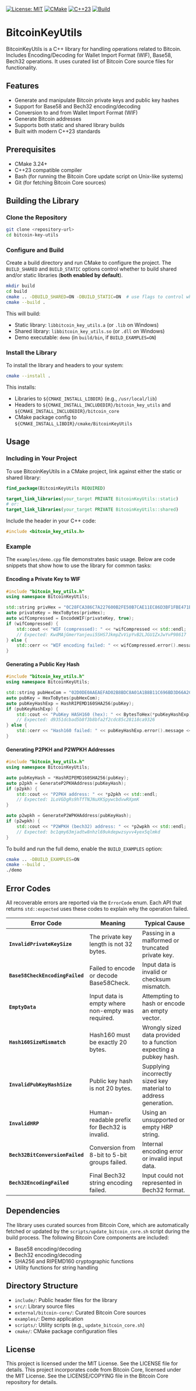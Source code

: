 [![License: MIT](https://img.shields.io/badge/License-MIT-yellow.svg)](https://opensource.org/licenses/MIT)
[![CMake](https://img.shields.io/badge/CMake-3.24+-blue.svg)](https://cmake.org/)
[![C++23](https://img.shields.io/badge/C++-23-blue?logo=cplusplus)](https://en.wikipedia.org/wiki/C%2B%2B23)
[![Build](https://github.com/xXLegionBinFrogXx/bitcoin-key-utils/actions/workflows/build.yml/badge.svg)](https://github.com/xXLegionBinFrogXx/bitcoin-key-utils/actions/workflows/build.yml)

# BitcoinKeyUtils

BitcoinKeyUtils is a C++ library for handling operations related to Bitcoin. Includes Encoding/Decoding for Wallet Import Format (WIF), Base58, Bech32 operations. It uses curated list of Bitcoin Core source files for functionality.

## Features

- Generate and manipulate Bitcoin private keys and public key hashes
- Support for Base58 and Bech32 encoding/decoding
- Conversion to and from Wallet Import Format (WIF)
- Generate Bitcoin addresses
- Supports both static and shared library builds
- Built with modern C++23 standards

## Prerequisites

- CMake 3.24+
- C++23 compatible compiler
- Bash (for running the Bitcoin Core update script on Unix-like systems)
- Git (for fetching Bitcoin Core sources)

## Building the Library

### Clone the Repository

```bash
git clone <repository-url>
cd bitcoin-key-utils
```

### Configure and Build

Create a build directory and run CMake to configure the project. The `BUILD_SHARED` and `BUILD_STATIC` options control whether to build shared and/or static libraries (**both enabled by default**).

```bash
mkdir build
cd build
cmake .. -DBUILD_SHARED=ON -DBUILD_STATIC=ON  # use flags to control which library type to built
cmake --build .
```

This will build:
- Static library: `libbitcoin_key_utils.a` (or `.lib` on Windows)
- Shared library: `libbitcoin_key_utils.so` (or `.dll` on Windows)
- Demo executable: `demo` (in `build/bin`, if `BUILD_EXAMPLES=ON`)

### Install the Library

To install the library and headers to your system:

```bash
cmake --install .
```

This installs:
- Libraries to `${CMAKE_INSTALL_LIBDIR}` (e.g., `/usr/local/lib`)
- Headers to `${CMAKE_INSTALL_INCLUDEDIR}/bitcoin_key_utils` and `${CMAKE_INSTALL_INCLUDEDIR}/bitcoin_core`
- CMake package config to `${CMAKE_INSTALL_LIBDIR}/cmake/BitcoinKeyUtils`

## Usage

### Including in Your Project

To use BitcoinKeyUtils in a CMake project, link against either the static or shared library:

```cmake
find_package(BitcoinKeyUtils REQUIRED)

target_link_libraries(your_target PRIVATE BitcoinKeyUtils::static)
# or:
target_link_libraries(your_target PRIVATE BitcoinKeyUtils::shared)
```

Include the header in your C++ code:

```cpp
#include <bitcoin_key_utils.h>
```

### Example

The `examples/demo.cpp` file demonstrates basic usage. Below are code snippets that show how to use the library for common tasks:

#### Encoding a Private Key to WIF

```cpp
#include "bitcoin_key_utils.h"
using namespace BitcoinKeyUtils;

std::string privHex = "0C28FCA386C7A227600B2FE50B7CAE11EC86D3BF1FBE471BE89827E19D72AA1D";
auto privateKey = HexToBytes(privHex);
auto wifCompressed = EncodeWIF(privateKey, true);
if (wifCompressed) {
    std::cout << "WIF (compressed): " << *wifCompressed << std::endl;
    // Expected: KwdMAjGmerYanjeui5SHS7JkmpZvVipYvB2LJGU1ZxJwYvP98617
} else {
    std::cerr << "WIF encoding failed: " << wifCompressed.error().message << std::endl;
}
```

#### Generating a Public Key Hash

```cpp
#include "bitcoin_key_utils.h"
using namespace BitcoinKeyUtils;

std::string pubHexCom = "02D0DE0AAEAEFAD02B8BDC8A01A1B8B11C696BD3D66A2C5F10780D95B7DF42645C";
auto pubKey = HexToBytes(pubHexCom);
auto pubKeyHashExp = HashRIPEMD160SHA256(pubKey);
if (pubKeyHashExp) {
    std::cout << "PubKey HASH160 (hex): " << BytesToHex(*pubKeyHashExp) << std::endl;
    // Expected: d9351dcbad5b8f3b8bfa2f2cdc85c28118ca9326
} else {
    std::cerr << "Hash160 failed: " << pubKeyHashExp.error().message << std::endl;
}
```

#### Generating P2PKH and P2WPKH Addresses

```cpp
#include "bitcoin_key_utils.h"
using namespace BitcoinKeyUtils;

auto pubKeyHash = *HashRIPEMD160SHA256(pubKey);
auto p2pkh = GenerateP2PKHAddress(pubKeyHash);
if (p2pkh) {
    std::cout << "P2PKH address: " << *p2pkh << std::endl;
    // Expected: 1LoVGDgRs9hTfTNJNuXKSpywcbdvwRXpmK
}

auto p2wpkh = GenerateP2WPKHAddress(pubKeyHash);
if (p2wpkh) {
    std::cout << "P2WPKH (bech32) address: " << *p2wpkh << std::endl;
    // Expected: bc1qmy63mjadtw8nhzl69ukdepwzsyvv4yex5qlmkd
}
```

To build and run the full demo, enable the `BUILD_EXAMPLES` option:

```bash
cmake .. -DBUILD_EXAMPLES=ON
cmake --build .
./demo
```


## Error Codes

All recoverable errors are reported via the `ErrorCode` enum. Each API that returns `std::expected` uses these codes to explain why the operation failed.

| Error Code                      | Meaning                                           | Typical Cause                                                      |
| ------------------------------- | ------------------------------------------------- | ------------------------------------------------------------------ |
| **`InvalidPrivateKeySize`**     | The private key length is not 32 bytes.           | Passing in a malformed or truncated private key.                   |
| **`Base58CheckEncodingFailed`** | Failed to encode or decode Base58Check.           | Input data is invalid or checksum mismatch.                        |
| **`EmptyData`**                 | Input data is empty where non-empty was required. | Attempting to hash or encode an empty vector.                      |
| **`Hash160SizeMismatch`**       | Hash160 must be exactly 20 bytes.                 | Wrongly sized data provided to a function expecting a pubkey hash. |
| **`InvalidPubKeyHashSize`**     | Public key hash is not 20 bytes.                  | Supplying incorrectly sized key material to address generation.    |
| **`InvalidHRP`**                | Human-readable prefix for Bech32 is invalid.      | Using an unsupported or empty HRP string.                          |
| **`Bech32BitConversionFailed`** | Conversion from 8-bit to 5-bit groups failed.     | Internal encoding error or invalid input data.                     |
| **`Bech32EncodingFailed`**      | Final Bech32 string encoding failed.              | Input could not represented in Bech32 format.                      |


## Dependencies

The library uses curated sources from Bitcoin Core, which are automatically fetched or updated by the `scripts/update_bitcoin_core.sh` script during the build process. The following Bitcoin Core components are included:
- Base58 encoding/decoding
- Bech32 encoding/decoding
- SHA256 and RIPEMD160 cryptographic functions
- Utility functions for string handling

## Directory Structure

- `include/`: Public header files for the library
- `src/`: Library source files
- `external/bitcoin-core/`: Curated Bitcoin Core sources
- `examples/`: Demo application
- `scripts/`: Utility scripts (e.g., `update_bitcoin_core.sh`)
- `cmake/`: CMake package configuration files

## License

This project is licensed under the MIT License. See the LICENSE file for details.
This project incorporates code from Bitcoin Core, licensed under the MIT License.
See the LICENSE/COPYING file in the Bitcoin Core repository for details.
